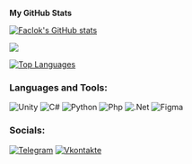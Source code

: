 
<b>My GitHub Stats</b>

<a href="http://www.github.com/Faclok"><img src="https://github-readme-stats.vercel.app/api?username=Faclok&show_icons=false&hide=&count_private=false&title_color=ef4444&text_color=ffffff&icon_color=ef4444&bg_color=1c1917&hide_border=false&show_icons=true" alt="Faclok's GitHub stats" /></a>

<a href="http://www.github.com/Faclok"><img src="https://github-readme-streak-stats.herokuapp.com/?user=Faclok&stroke=ffffff&background=1c1917&ring=ef4444&fire=ef4444&currStreakNum=ffffff&currStreakLabel=ef4444&sideNums=ffffff&sideLabels=ffffff&dates=ffffff&hide_border=true" /></a>

<a href="https://github.com/Faclok" align="left"><img src="https://github-readme-stats.vercel.app/api/top-langs/?username=Faclok&langs_count=5&title_color=ef4444&text_color=ffffff&icon_color=ef4444&bg_color=1c1917&hide_border=true&locale=en&custom_title=Top%20%Languages" alt="Top Languages" /></a>

### Languages and Tools:

![Unity](https://img.shields.io/badge/-Unity-090909?style=for-the-badge&logo=Unity#d&logoColor=E5D3FF)
![C#](https://img.shields.io/badge/-C%23-090909?style=for-the-badge&logo=Csharp&logoColor=success)
![Python](https://img.shields.io/badge/-Python-090909?style=for-the-badge&logo=Python&logoColor=blue)
![Php](https://img.shields.io/badge/-Php-090909?style=for-the-badge&logo=Php)
![.Net](https://img.shields.io/badge/-.Net-090909?style=for-the-badge&logo=.Net)
![Figma](https://img.shields.io/badge/-Figma-090909?style=for-the-badge&logo=Figma)

### Socials:

[![Telegram](https://img.shields.io/badge/-Telegram-090909?style=for-the-badge&logo=telegram&logoColor=27A0D9)](https://t.me/pofig_na_teba)
[![Vkontakte](https://img.shields.io/badge/-Vkontakte-090909?style=for-the-badge&logo=Vk&logoColor=4F7DB3)](https://vk.com/pofig_na_tebai)
